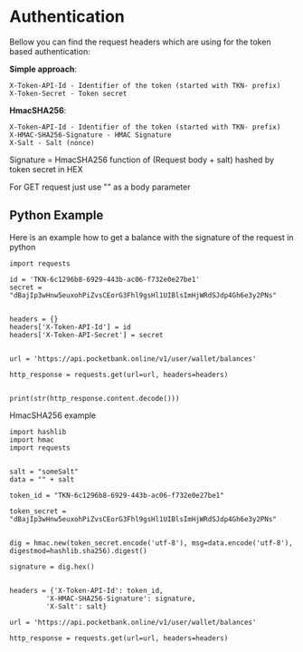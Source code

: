 # Authentication

Bellow you can find the request headers which are using for the token
based authentication:


**Simple approach**:
```
X-Token-API-Id - Identifier of the token (started with TKN- prefix)
X-Token-Secret - Token secret
```

**HmacSHA256**:
```
X-Token-API-Id - Identifier of the token (started with TKN- prefix)
X-HMAC-SHA256-Signature - HMAC Signature
X-Salt - Salt (nonce)
```

Signature = HmacSHA256 function of (Request body + salt) hashed by token
secret in HEX

For GET request just use "" as a body parameter

## Python Example


Here is an example how to get a balance with the signature of the request
in python


```
import requests

id = 'TKN-6c1296b8-6929-443b-ac06-f732e0e27be1'
secret = "dBajIp3wHnw5euxohPiZvsCEorG3Fhl9gsHl1UIBlsImHjWRdSJdp4Gh6e3y2PNs"


headers = {}
headers['X-Token-API-Id'] = id
headers['X-Token-API-Secret'] = secret


url = 'https://api.pocketbank.online/v1/user/wallet/balances'

http_response = requests.get(url=url, headers=headers)


print(str(http_response.content.decode()))

```



HmacSHA256 example


```
import hashlib
import hmac
import requests


salt = "someSalt"
data = "" + salt

token_id = "TKN-6c1296b8-6929-443b-ac06-f732e0e27be1"

token_secret = "dBajIp3wHnw5euxohPiZvsCEorG3Fhl9gsHl1UIBlsImHjWRdSJdp4Gh6e3y2PNs"


dig = hmac.new(token_secret.encode('utf-8'), msg=data.encode('utf-8'),
digestmod=hashlib.sha256).digest()

signature = dig.hex()


headers = {'X-Token-API-Id': token_id,
         'X-HMAC-SHA256-Signature': signature,
         'X-Salt': salt}

url = 'https://api.pocketbank.online/v1/user/wallet/balances'

http_response = requests.get(url=url, headers=headers)

```